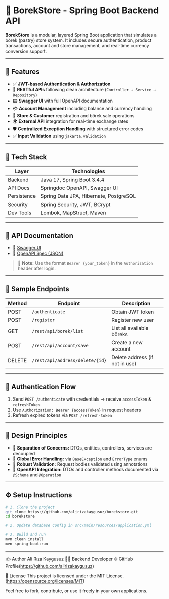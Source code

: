 # 🥟 BorekStore - Spring Boot Backend API

**BorekStore** is a modular, layered Spring Boot application that simulates a börek (pastry) store system. It includes secure authentication, product transactions, account and store management, and real-time currency conversion support.

---

## 🚀 Features

- ✅ **JWT-based Authentication & Authorization**
- 📄 **RESTful APIs** following clean architecture (`Controller → Service → Repository`)
- 📟 **Swagger UI** with full OpenAPI documentation
- 💳 **Account Management** including balance and currency handling
- 🏪 **Store & Customer** registration and börek sale operations
- 🌍 **External API** integration for real-time exchange rates
- 🛡️ **Centralized Exception Handling** with structured error codes
- ✅ **Input Validation** using `jakarta.validation`

---

## 🧱 Tech Stack

| Layer         | Technologies                          |
|---------------|----------------------------------------|
| Backend       | Java 17, Spring Boot 3.4.4             |
| API Docs      | Springdoc OpenAPI, Swagger UI          |
| Persistence   | Spring Data JPA, Hibernate, PostgreSQL |
| Security      | Spring Security, JWT, BCrypt           |
| Dev Tools     | Lombok, MapStruct, Maven               |

---

## 📁 API Documentation

- 🔗 [Swagger UI](http://localhost:8080/swagger-ui.html)  
- 🔗 [OpenAPI Spec (JSON)](http://localhost:8080/v3/api-docs)

> 🔐 **Note:** Use the format `Bearer {your_token}` in the `Authorization` header after login.

---

## 🧪 Sample Endpoints

| Method | Endpoint                          | Description                         |
|--------|-----------------------------------|-------------------------------------|
| POST   | `/authenticate`                   | Obtain JWT token                    |
| POST   | `/register`                       | Register new user                   |
| GET    | `/rest/api/borek/list`            | List all available böreks           |
| POST   | `/rest/api/account/save`          | Create a new account                |
| DELETE | `/rest/api/address/delete/{id}`   | Delete address (if not in use)      |

---

## 🔐 Authentication Flow

1. Send `POST /authenticate` with credentials → receive `accessToken` & `refreshToken`
2. Use `Authorization: Bearer {accessToken}` in request headers
3. Refresh expired tokens via `POST /refresh-token`

---

## 🧠 Design Principles

- 🔹 **Separation of Concerns:** DTOs, entities, controllers, services are decoupled
- 🔹 **Global Error Handling:** via `BaseException` and `ErrorType` enums
- 🔹 **Robust Validation:** Request bodies validated using annotations
- 🔹 **OpenAPI Integration:** DTOs and controller methods documented via `@Schema` and `@Operation`

---

## ⚙️ Setup Instructions

```bash
# 1. Clone the project
git clone https://github.com/alirizakaygusuz/borekstore.git
cd borekstore

# 2. Update database config in src/main/resources/application.yml

# 3. Build and run
mvn clean install
mvn spring-boot:run
```
---
✍️ Author
Ali Rıza Kaygusuz
👨‍💻 Backend Developer
🌐 GitHub Profile(https://github.com/alirizakaygusuz)

📄 License
This project is licensed under the MIT License.(https://opensource.org/licenses/MIT)

Feel free to fork, contribute, or use it freely in your own applications.


